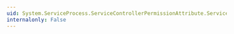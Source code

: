 ```yaml
---
uid: System.ServiceProcess.ServiceControllerPermissionAttribute.ServiceName
internalonly: False
---
```

